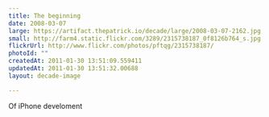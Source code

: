 ```yaml
---
title: The beginning
date: 2008-03-07
large: https://artifact.thepatrick.io/decade/large/2008-03-07-2162.jpg
small: http://farm4.static.flickr.com/3289/2315738187_0f8126b764_s.jpg
flickrUrl: http://www.flickr.com/photos/pftqg/2315738187/
photoId: ""
createdAt: 2011-01-30 13:51:09.559411
updatedAt: 2011-01-30 13:51:32.00688
layout: decade-image

---
```

Of iPhone develoment
